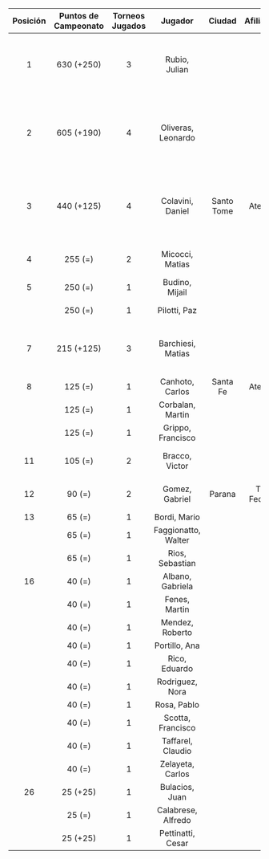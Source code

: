 |  Posición  |  Puntos de Campeonato  |  Torneos Jugados  |       Jugador       |   Ciudad   |  Afiliación  |                Puntos sumados                |
|:----------:|:----------------------:|:-----------------:|:-------------------:|:----------:|:------------:|:--------------------------------------------:|
|     1      |       630 (+250)       |         3         |    Rubio, Julian    |            |              |      250 (T04) + 190 (T01) + 190 (T03)       |
|     2      |       605 (+190)       |         4         | Oliveras, Leonardo  |            |              | 250 (T01) + 190 (T04) + 125 (T02) + 40 (T03) |
|     3      |       440 (+125)       |         4         |  Colavini, Daniel   | Santo Tome |   Atemeli    | 125 (T01) + 125 (T04) + 125 (T02) + 65 (T03) |
|     4      |        255 (=)         |         2         |   Micocci, Matias   |            |              |             190 (T02) + 65 (T03)             |
|     5      |        250 (=)         |         1         |   Budino, Mijail    |            |              |                  250 (T03)                   |
|            |        250 (=)         |         1         |    Pilotti, Paz     |            |              |                  250 (T02)                   |
|     7      |       215 (+125)       |         3         |  Barchiesi, Matias  |            |              |       125 (T04) + 65 (T03) + 25 (T02)        |
|     8      |        125 (=)         |         1         |   Canhoto, Carlos   |  Santa Fe  |   Atemeli    |                  125 (T01)                   |
|            |        125 (=)         |         1         |  Corbalan, Martin   |            |              |                  125 (T03)                   |
|            |        125 (=)         |         1         |  Grippo, Francisco  |            |              |                  125 (T03)                   |
|     11     |        105 (=)         |         2         |   Bracco, Victor    |            |              |             65 (T01) + 40 (T03)              |
|     12     |         90 (=)         |         2         |   Gomez, Gabriel    |   Parana   | Tiro Federal |             65 (T01) + 25 (T03)              |
|     13     |         65 (=)         |         1         |    Bordi, Mario     |            |              |                   65 (T03)                   |
|            |         65 (=)         |         1         | Faggionatto, Walter |            |              |                   65 (T01)                   |
|            |         65 (=)         |         1         |   Rios, Sebastian   |            |              |                   65 (T01)                   |
|     16     |         40 (=)         |         1         |  Albano, Gabriela   |            |              |                   40 (T01)                   |
|            |         40 (=)         |         1         |    Fenes, Martin    |            |              |                   40 (T03)                   |
|            |         40 (=)         |         1         |   Mendez, Roberto   |            |              |                   40 (T03)                   |
|            |         40 (=)         |         1         |    Portillo, Ana    |            |              |                   40 (T01)                   |
|            |         40 (=)         |         1         |    Rico, Eduardo    |            |              |                   40 (T03)                   |
|            |         40 (=)         |         1         |   Rodriguez, Nora   |            |              |                   40 (T01)                   |
|            |         40 (=)         |         1         |     Rosa, Pablo     |            |              |                   40 (T03)                   |
|            |         40 (=)         |         1         |  Scotta, Francisco  |            |              |                   40 (T01)                   |
|            |         40 (=)         |         1         |  Taffarel, Claudio  |            |              |                   40 (T03)                   |
|            |         40 (=)         |         1         |  Zelayeta, Carlos   |            |              |                   40 (T03)                   |
|     26     |        25 (+25)        |         1         |   Bulacios, Juan    |            |              |                   25 (T04)                   |
|            |         25 (=)         |         1         | Calabrese, Alfredo  |            |              |                   25 (T03)                   |
|            |        25 (+25)        |         1         |  Pettinatti, Cesar  |            |              |                   25 (T04)                   |